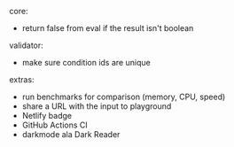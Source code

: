 core:
- return false from eval if the result isn't boolean

validator:
- make sure condition ids are unique

extras:
- run benchmarks for comparison (memory, CPU, speed)
- share a URL with the input to playground
- Netlify badge
- GitHub Actions CI
- darkmode ala Dark Reader
